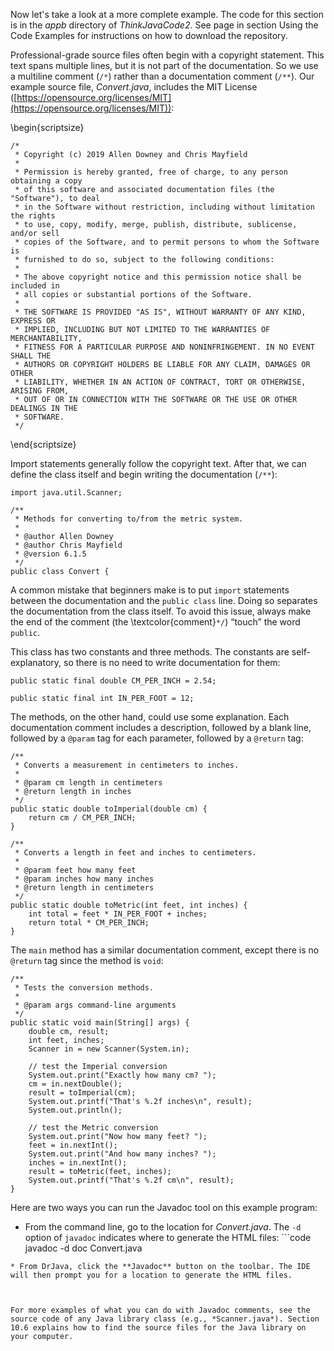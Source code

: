 Now let's take a look at a more complete example. The code for this section is in the *appb* directory of *ThinkJavaCode2*. See page in section Using the Code Examples for instructions on how to download the repository.

Professional-grade source files often begin with a copyright statement. This text spans multiple lines, but it is not part of the documentation. So we use a multiline comment (`/*`) rather than a documentation comment (`/**`). Our example source file, *Convert.java*, includes the MIT License ([https://opensource.org/licenses/MIT](https://opensource.org/licenses/MIT)):


\begin{scriptsize}
```code
/*
 * Copyright (c) 2019 Allen Downey and Chris Mayfield
 *
 * Permission is hereby granted, free of charge, to any person obtaining a copy
 * of this software and associated documentation files (the "Software"), to deal
 * in the Software without restriction, including without limitation the rights
 * to use, copy, modify, merge, publish, distribute, sublicense, and/or sell
 * copies of the Software, and to permit persons to whom the Software is
 * furnished to do so, subject to the following conditions:
 *
 * The above copyright notice and this permission notice shall be included in
 * all copies or substantial portions of the Software.
 *
 * THE SOFTWARE IS PROVIDED "AS IS", WITHOUT WARRANTY OF ANY KIND, EXPRESS OR
 * IMPLIED, INCLUDING BUT NOT LIMITED TO THE WARRANTIES OF MERCHANTABILITY,
 * FITNESS FOR A PARTICULAR PURPOSE AND NONINFRINGEMENT. IN NO EVENT SHALL THE
 * AUTHORS OR COPYRIGHT HOLDERS BE LIABLE FOR ANY CLAIM, DAMAGES OR OTHER
 * LIABILITY, WHETHER IN AN ACTION OF CONTRACT, TORT OR OTHERWISE, ARISING FROM,
 * OUT OF OR IN CONNECTION WITH THE SOFTWARE OR THE USE OR OTHER DEALINGS IN THE
 * SOFTWARE.
 */
```
\end{scriptsize}

Import statements generally follow the copyright text. After that, we can define the class itself and begin writing the documentation (`/**`):

```code
import java.util.Scanner;

/**
 * Methods for converting to/from the metric system.
 *
 * @author Allen Downey
 * @author Chris Mayfield
 * @version 6.1.5
 */
public class Convert {
```

A common mistake that beginners make is to put `import` statements between the documentation and the `public class` line. Doing so separates the documentation from the class itself. To avoid this issue, always make the end of the comment (the \textcolor{comment}`*/`) “touch” the word `public`.

This class has two constants and three methods. The constants are self-explanatory, so there is no need to write documentation for them:

```code
public static final double CM_PER_INCH = 2.54;

public static final int IN_PER_FOOT = 12;
```

The methods, on the other hand, could use some explanation. Each documentation comment includes a description, followed by a blank line, followed by a `@param` tag for each parameter, followed by a `@return` tag:

```code
/**
 * Converts a measurement in centimeters to inches.
 *
 * @param cm length in centimeters
 * @return length in inches
 */
public static double toImperial(double cm) {
    return cm / CM_PER_INCH;
}
```

```code
/**
 * Converts a length in feet and inches to centimeters.
 *
 * @param feet how many feet
 * @param inches how many inches
 * @return length in centimeters
 */
public static double toMetric(int feet, int inches) {
    int total = feet * IN_PER_FOOT + inches;
    return total * CM_PER_INCH;
}
```

The `main` method has a similar documentation comment, except there is no `@return` tag since the method is `void`:

```code
/**
 * Tests the conversion methods.
 *
 * @param args command-line arguments
 */
public static void main(String[] args) {
    double cm, result;
    int feet, inches;
    Scanner in = new Scanner(System.in);

    // test the Imperial conversion
    System.out.print("Exactly how many cm? ");
    cm = in.nextDouble();
    result = toImperial(cm);
    System.out.printf("That's %.2f inches\n", result);
    System.out.println();

    // test the Metric conversion
    System.out.print("Now how many feet? ");
    feet = in.nextInt();
    System.out.print("And how many inches? ");
    inches = in.nextInt();
    result = toMetric(feet, inches);
    System.out.printf("That's %.2f cm\n", result);
}
```

Here are two ways you can run the Javadoc tool on this example program:



* From the command line, go to the location for *Convert.java*. The `-d` option of `javadoc` indicates where to generate the HTML files: ```code
javadoc -d doc Convert.java
```
* From DrJava, click the **Javadoc** button on the toolbar. The IDE will then prompt you for a location to generate the HTML files.



For more examples of what you can do with Javadoc comments, see the source code of any Java library class (e.g., *Scanner.java*). Section 10.6 explains how to find the source files for the Java library on your computer.